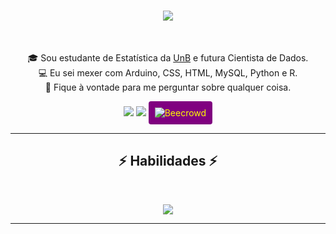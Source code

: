 <h1 align="center">
  <a href="https://git.io/typing-svg">
    <img src="https://readme-typing-svg.herokuapp.com/?lines=Ol%C3%A1,+Pessoa!+👋;Meu+nome+%C3%A9+Adrielly...;Prazer+em+conhec%C3%AA-lo!&center=true&size=30&color=FF0000">
  </a>
</h1>

<br>
<p align="center">
  🎓 Sou estudante de Estatística da <a href="https://www.unb.br/"> UnB</a> e futura Cientista de Dados.
  <br>
  💻 Eu sei mexer com Arduino, CSS, HTML, MySQL, Python e R.
  <br>
  💬 Fique à vontade para me perguntar sobre qualquer coisa.
</p>


<div align="center"> 
  <a href = "mailto:adriellymedeirosnunes1@gmail.com"><img src="https://img.shields.io/badge/-Gmail-%23333?style=for-the-badge&logo=gmail&logoColor=white" target="_blank"></a>
  <a href="https://www.linkedin.com/in/adrielly-medeiros-260b0b1aa/" target="_blank"><img src="https://img.shields.io/badge/-LinkedIn-%230077B5?style=for-the-badge&logo=linkedin&logoColor=white" target="_blank"></a>
<a href="https://judge.beecrowd.com/pt/users/statistics/982046" target="_blank">
  <img src="https://img.shields.io/badge/-Beecrowd-purple?style=for-the-badge" alt="Beecrowd" style="display:inline-block; padding:10px; color:yellow; background-color:purple; border-radius:4px;">
</a>



</div>

<hr>
<h2 align="center">⚡ Habilidades ⚡</h2>
<br>
<p align="center">
  <a href="https://skillicons.dev">
    <img src="https://skillicons.dev/icons?i=git,github,python,css,r,mysql,html,linux,cpp,arduino,c" /><br>
  </a>

<hr>

